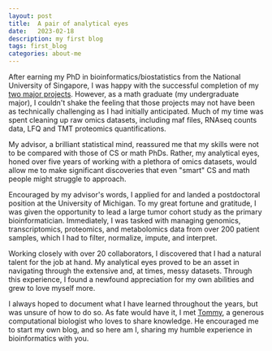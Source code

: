 ```yaml
---
layout: post
title:  A pair of analytical eyes
date:   2023-02-18 
description: my first blog
tags: first_blog
categories: about-me
---
```


After earning my PhD in bioinformatics/biostatistics from the National University of Singapore, I was happy with the successful completion of my <a href="https://scholar.google.com/citations?user=q271nRcAAAAJ&hl=en">two major projects</a>. However, as a math graduate (my undergraduate major), I couldn't shake the feeling that those projects may not have been as technically challenging as I had initially anticipated. Much of my time was spent cleaning up raw omics datasets, including maf files, RNAseq counts data, LFQ and TMT proteomics quantifications.

My advisor, a brilliant statistical mind, reassured me that my skills were not to be compared with those of CS or math PhDs. Rather, my analytical eyes, honed over five years of working with a plethora of omics datasets, would allow me to make significant discoveries that even "smart" CS and math people might struggle to approach.

Encouraged by my advisor's words, I applied for and landed a postdoctoral position at the University of Michigan. To my great fortune and gratitude, I was given the opportunity to lead a large tumor cohort study as the primary bioinformatician. Immediately, I was tasked with managing genomics, transcriptomics, proteomics, and metabolomics data from over 200 patient samples, which I had to filter, normalize, impute, and interpret.

Working closely with over 20 collaborators, I discovered that I had a natural talent for the job at hand. My analytical eyes proved to be an asset in navigating through the extensive and, at times, messy datasets. Through this experience, I found a newfound appreciation for my own abilities and grew to love myself more.

I always hoped to document what I have learned throughout the years, but was unsure of how to do so. As fate would have it, I met <a href="https://crazyhottommy.github.io/">Tommy</a>, a generous computational biologist who loves to share knowledge. He encouraged me to start my own blog, and so here am I, sharing my humble experience in bioinformatics with you. 


